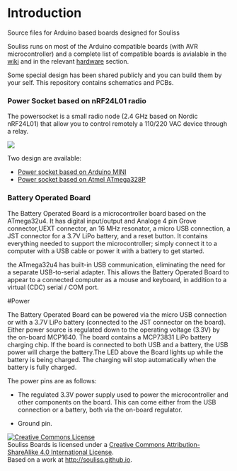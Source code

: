 # Introduction
Source files for Arduino based boards designed for Souliss

Souliss runs on most of the Arduino compatible boards (with AVR microcontroller) and a complete list of compatible boards is avialable in the [wiki](https://github.com/souliss/souliss/wiki) and in the relevant [hardware](https://github.com/souliss/souliss/wiki/Supported%20Hardware%20Platform) section.

Some special design has been shared publicly and you can build them by your self. This repository contains schematics and PCBs.


### Power Socket based on nRF24L01 radio

The powersocket is a small radio node (2.4 GHz based on Nordic nRF24L01) that allow you to control remotely a 110/220 VAC device through a relay.

![](https://github.com/souliss/boards/blob/master/Power_Socket_nrf24_mini/Power_Socket_nrf24_mini_pcb_copperside.png)

Two design are available:
  
* [Power socket based on Arduino MINI](https://github.com/souliss/boards/tree/master/Power_Socket_nrf24_mini)
* [Power socket based on Atmel ATmega328P](https://github.com/souliss/boards/tree/master/Power_Socket_nrf24_dil)

### Battery Operated Board

The Battery Operated Board is a microcontroller board based on the ATmega32u4. It has digital input/output and Analoge 4 pin Grove connector,UEXT connector, an 16 MHz resonator, a micro USB connection, a JST connector for a 3.7V LiPo battery, and a reset button. It contains everything needed to support the microcontroller; simply connect it to a computer with a USB cable or power it with a battery to get started.

the ATmega32u4 has built-in USB communication, eliminating the need for a separate USB-to-serial adapter. This allows the Battery Operated Board to appear to a connected computer as a mouse and keyboard, in addition to a virtual (CDC) serial / COM port. 

#Power

The Battery Operated Board can be powered via the micro USB connection or with a 3.7V LiPo battery (connected to the JST connector on the board). Either power source is regulated down to the operating voltage (3.3V) by the on-board MCP1640.
The board contains a MCP73831 LiPo battery charging chip. If the board is connected to both USB and a battery, the USB power will charge the battery.The LED above the Board lights up while the battery is being charged. The charging will stop automatically when the battery is fully charged.

The power pins are as follows:

+ The regulated 3.3V power supply used to power the microcontroller and other components on the board. This can come either from the USB connection or a battery, both via the on-board regulator.
- Ground pin.

<a rel="license" href="http://creativecommons.org/licenses/by-sa/4.0/"><img alt="Creative Commons License" style="border-width:0" src="https://i.creativecommons.org/l/by-sa/4.0/88x31.png" /></a><br /><span xmlns:dct="http://purl.org/dc/terms/" property="dct:title">Souliss Boards</span> is licensed under a <a rel="license" href="http://creativecommons.org/licenses/by-sa/4.0/">Creative Commons Attribution-ShareAlike 4.0 International License</a>.<br />Based on a work at <a xmlns:dct="http://purl.org/dc/terms/" href="http://souliss.github.io" rel="dct:source">http://souliss.github.io</a>.

